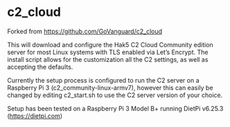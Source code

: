 # c2_cloud

Forked from https://github.com/GoVanguard/c2_cloud 

This will download and configure the Hak5 C2 Cloud Community edition server for most Linux systems with TLS enabled via Let’s Encrypt. 
The install script allows for the customization all the C2 settings, as well as accepting the defaults.

Currently the setup process is configured to run the C2 server on a Raspberry Pi 3 (c2_community-linux-armv7), however this can easily be changed by editing c2_start.sh to use the C2 server version of your choice.

Setup has been tested on a Raspberry Pi 3 Model B+ running DietPi v6.25.3 (https://dietpi.com)
